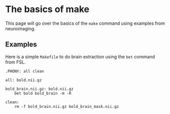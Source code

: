 # The basics of make

This page will go over the basics of the `make` command using examples from
neuroimaging.

## Examples

Here is a simple `Makefile` to do brain extraction using the `bet` command
from FSL.

```
.PHONY: all clean

all: bold.nii.gz

bold_brain.nii.gz: bold.nii.gz
    bet bold bold_brain -m -R

clean:
    rm -f bold_brain.nii.gz bold_brain_mask.nii.gz
```
